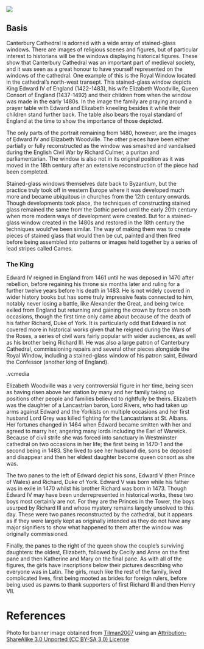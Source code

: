 <a href="https://juncture-digital.org"><img src="https://juncture-digital.org/images/ve-button.png"></a>

<param ve-config 
       title="The Royal Window"
       author="Dominic Ashman"
       banner="https://upload.wikimedia.org/wikipedia/commons/5/5e/27-Canterbury-014.jpg" 
       layout="vertical">

<param ve-entity title="Canterbruy Cathedral" eid="Q29265">
<param ve-entity title="stained-glass windows" eid="Q21061279" aliases="stained-glass window" "stained glass">
<param ve-entity title="King Edward IV of England" eid="Q160341" aliases="Edward IV" "King Edward">
<param ve-entity title="Elizabeth Woodville" eid="Q229214">


## Basis

Canterbury Cathedral is adorned with a wide array of stained-glass windows. There are images of religious scenes and figures, but of particular interest to historians will be the windows displaying historical figures. These show that Canterbury Cathedral was an important part of medieval society, and it was seen as a great honour to have yourself represented on the windows of the cathedral. One example of this is the Royal Window located in the cathedral’s north-west transept. This stained-glass window depicts King Edward IV of England (1422-1483), his wife Elizabeth Woodville, Queen Consort of England (1437-1492) and their children from when the window was made in the early 1480s. In the image the family are praying around a prayer table with Edward and Elizabeth kneeling besides it while their children stand further back. The table also bears the royal standard of England at the time to show the importance of those depicted. 

The only parts of the portrait remaining from 1480, however, are the images of Edward IV and Elizabeth Woodville. The other pieces have been either partially or fully reconstructed as the window was smashed and vandalised during the English Civil War by Richard Culmer, a puritan and parliamentarian. The window is also not in its original position as it was moved in the 18th century after an extensive reconstruction of the piece had been completed. 

Stained-glass windows themselves date back to Byzantium, but the practice truly took off in western Europe where it was developed much more and became ubiquitous in churches from the 12th century onwards. Though developments took place, the techniques of constructing stained glass remained the same from the Gothic period until the early 20th century when more modern ways of development were created. But for a stained-glass window created in the 1480s and restored in the 18th century the techniques would’ve been similar. The way of making them was to create pieces of stained glass that would then be cut, painted and then fired before being assembled into patterns or images held together by a series of lead stripes called Cames.

### The King

Edward IV reigned in England from 1461 until he was deposed in 1470 after rebellion, before regaining his throne six months later and ruling for a further twelve years before his death in 1483. He is not widely covered in wider history books but has some truly impressive feats connected to him, notably never losing a battle, like Alexander the Great, and being twice exiled from England but returning and gaining the crown by force on both occasions, though the first time only came about because of the death of his father Richard, Duke of York. It is particularly odd that Edward is not covered more in historical works given that he reigned during the Wars of the Roses, a series of civil wars fairly popular with wider audiences, as well as his brother being Richard III. He was also a large patron of Canterbury Cathedral, commissioning repairs and several other pieces alongside the Royal Window, including a stained-glass window of his patron saint, Edward the Confessor (another king of England).

.vcmedia 
<param ve-image label="Edward IV"
	   attribution="Tilman2007, CC BY-SA 3.0 <https://creativecommons.org/licenses/by-sa/3.0>, via Wikimedia Commons"
	   url="https://upload.wikimedia.org/wikipedia/commons/a/a7/Edward_IV-Cantebury.jpg">

Elizabeth Woodville was a very controversial figure in her time, being seen as having risen above her station by many and her family taking up positions other people and families believed to rightfully be theirs. Elizabeth was the daughter of a Lancastrian baron, Lord Rivers, who had taken up arms against Edward and the Yorkists on multiple occasions and her first husband Lord Grey was killed fighting for the Lancastrians at St. Albans. Her fortunes changed in 1464 when Edward became smitten with her and agreed to marry her, angering many lords including the Earl of Warwick. Because of civil strife she was forced into sanctuary in Westminster cathedral on two occasions in her life; the first being in 1470-1 and the second being in 1483. She lived to see her husband die, sons be deposed and disappear and then her eldest daughter become queen consort as she was. 

The two panes to the left of Edward depict his sons, Edward V (then Prince of Wales) and Richard, Duke of York. Edward V was born while his father was in exile in 1470 whilst his brother Richard was born in 1473. Though Edward IV may have been underrepresented in historical works, these two boys most certainly are not. For they are the Princes in the Tower, the boys usurped by Richard III and whose mystery remains largely unsolved to this day. These were two panes reconstructed by the cathedral, but it appears as if they were largely kept as originally intended as they do not have any major signifiers to show what happened to them after the window was originally commissioned. 

Finally, the panes to the right of the queen show the couple’s surviving daughters: the oldest, Elizabeth, followed by Cecily and Anne on the first pane and then Katherine and Mary on the final pane. As with all of the figures, the girls have inscriptions below their pictures describing who everyone was in Latin. The girls, much like the rest of the family, lived complicated lives, first being mooted as brides for foreign rulers, before being used as pawns to thank supporters of first Richard III and then Henry VII. 



# References

Photo for banner image obtained from [Tilman2007](https://commons.wikimedia.org/wiki/User:Tilman2007) using an [Attribution-ShareAlike 3.0 Unported (CC BY-SA 3.0) License](https://creativecommons.org/licenses/by-sa/3.0/deed.en)
[^1]: [Wikipedia: Girl with a Pearl Earring](https://en.wikipedia.org/wiki/Girl_with_a_Pearl_Earring)
